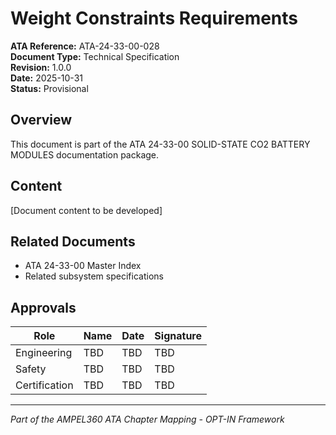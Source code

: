 # Weight Constraints Requirements

**ATA Reference:** ATA-24-33-00-028  
**Document Type:** Technical Specification  
**Revision:** 1.0.0  
**Date:** 2025-10-31  
**Status:** Provisional

## Overview

This document is part of the ATA 24-33-00 SOLID-STATE CO2 BATTERY MODULES documentation package.

## Content

[Document content to be developed]

## Related Documents

- ATA 24-33-00 Master Index
- Related subsystem specifications

## Approvals

| Role | Name | Date | Signature |
|------|------|------|-----------|
| Engineering | TBD | TBD | TBD |
| Safety | TBD | TBD | TBD |
| Certification | TBD | TBD | TBD |

---
*Part of the AMPEL360 ATA Chapter Mapping - OPT-IN Framework*
